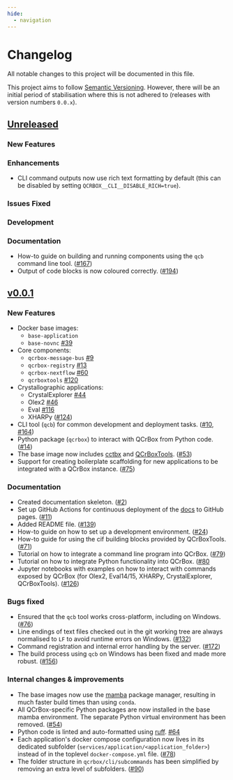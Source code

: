 ```yaml
---
hide:
  - navigation
---
```


# Changelog

All notable changes to this project will be documented in this file.

This project aims to follow [Semantic Versioning](https://semver.org/spec/v2.0.0.html).
However, there will be an initial period of stabilisation where this is not adhered to
(releases with version numbers `0.0.x`).


## [Unreleased]

### New Features

### Enhancements

- CLI command outputs now use rich text formatting by default (this can be disabled by setting `QCRBOX__CLI__DISABLE_RICH=true`).

### Issues Fixed

### Development

### Documentation

- How-to guide on building and running components using the `qcb` command line tool. ([#167](https://github.com/QCrBox/QCrBox/issues/167))
- Output of code blocks is now coloured correctly. ([#194](https://github.com/QCrBox/QCrBox/issues/194))

## [v0.0.1]

### New Features

- Docker base images:
    - `base-application`
    - `base-novnc` [#39](https://github.com/QCrBox/QCrBox/issues/39)
- Core components:
    - `qcrbox-message-bus` [#9](https://github.com/QCrBox/QCrBox/issues/9)
    - `qcrbox-registry` [#13](https://github.com/QCrBox/QCrBox/issues/13)
    - `qcrbox-nextflow` [#60](https://github.com/QCrBox/QCrBox/issues/60)
    - `qcrboxtools` [#120](https://github.com/QCrBox/QCrBox/issues/120)
- Crystallographic applications:
    - CrystalExplorer [#44](https://github.com/QCrBox/QCrBox/issues/44)
    - Olex2 [#46](https://github.com/QCrBox/QCrBox/issues/46)
    - Eval [#116](https://github.com/QCrBox/QCrBox/issues/116)
    - XHARPy ([#124](https://github.com/QCrBox/QCrBox/issues/124))
- CLI tool (`qcb`) for common development and deployment tasks. ([#10](https://github.com/QCrBox/QCrBox/issues/10), [#164](https://github.com/QCrBox/QCrBox/issues/164))
- Python package (`qcrbox`) to interact with QCrBox from Python code. ([#14](https://github.com/QCrBox/QCrBox/issues/14))
- The base image now includes [cctbx](https://cci.lbl.gov/docs/cctbx/) and [QCrBoxTools](https://github.com/Niolon/QCrBoxTools.git). ([#53](https://github.com/QCrBox/QCrBox/issues/53))
- Support for creating boilerplate scaffolding for new applications to be integrated with a QCrBox instance. ([#75](https://github.com/QCrBox/QCrBox/issues/75))

### Documentation

- Created documentation skeleton. ([#2](https://github.com/QCrBox/QCrBox/issues/2))
- Set up GitHub Actions for continuous deployment of the [docs](https://qcrbox.github.io/QCrBox/) to GitHub pages. ([#11](https://github.com/QCrBox/QCrBox/issues/11))
- Added README file. ([#139](https://github.com/QCrBox/QCrBox/issues/139))
- How-to guide on how to set up a development environment. ([#24](https://github.com/QCrBox/QCrBox/issues/24))
- How-to guide for using the cif building blocks provided by QCrBoxTools. ([#71](https://github.com/QCrBox/QCrBox/issues/71))
- Tutorial on how to integrate a command line program into QCrBox. ([#79](https://github.com/QCrBox/QCrBox/issues/79))
- Tutorial on how to integrate Python functionality into QCrBox. ([#80](https://github.com/QCrBox/QCrBox/issues/80)
- Jupyter notebooks with examples on how to interact with commands exposed by QCrBox (for Olex2, Eval14/15, XHARPy, CrystalExplorer, QCrBoxTools). ([#126](https://github.com/QCrBox/QCrBox/issues/126))


### Bugs fixed

- Ensured that the `qcb` tool works cross-platform, including on Windows. ([#76](https://github.com/QCrBox/QCrBox/issues/76))
- Line endings of text files checked out in the git working tree are always normalised to `LF` to avoid runtime errors on Windows. ([#132](https://github.com/QCrBox/QCrBox/issues/132))
- Command registration and internal error handling by the server. ([#172](https://github.com/QCrBox/QCrBox/issues/172))
- The build process using `qcb` on Windows has been fixed and made more robust. ([#156](https://github.com/QCrBox/QCrBox/issues/156))


### Internal changes & improvements

- The base images now use the [mamba](https://mamba.readthedocs.io/) package manager, resulting in much faster build times than using `conda`.
- All QCrBox-specific Python packages are now installed in the base mamba environment. The separate Python virtual environment has been removed. ([#54](https://github.com/QCrBox/QCrBox/issues/54))
- Python code is linted and auto-formatted using [ruff](https://docs.astral.sh/ruff/). [#64](https://github.com/QCrBox/QCrBox/issues/64)
- Each application's docker compose configuration now lives in its dedicated subfolder (`services/application/<application_folder>`) instead of in the toplevel `docker-compose.yml` file. ([#78](https://github.com/QCrBox/QCrBox/issues/78))
- The folder structure in `qcrbox/cli/subcommands` has been simplified by removing an extra level of subfolders. ([#90](https://github.com/QCrBox/QCrBox/issues/90))


[unreleased]: https://github.com/QCrBox/QCrBox/compare/v0.0.1...master
[v0.0.1]: https://github.com/QCrBox/QCrBox/compare/initial_commit...v0.0.1

